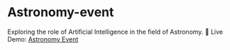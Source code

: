 # Astronomy-event 
Exploring the role of Artificial Intelligence in the field of Astronomy.
🔗 Live Demo: [Astronomy Event](https://emna-ayachi.github.io/Astronomy-event/)
